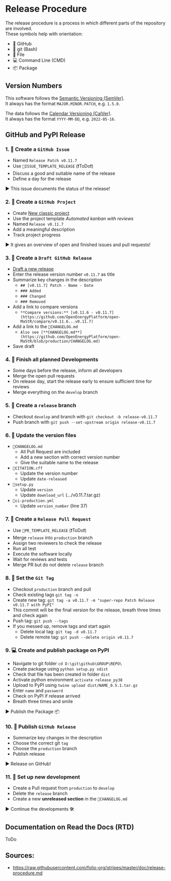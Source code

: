# Release Procedure

The release procedure is a process in which different parts of the repository are involved.<br>
These symbols help with orientation:
* 🐙 GitHub
* 💠 git (Bash)
* 📝 File
* 💻 Command Line (CMD)
* 📦 Package


## Version Numbers

This software follows the [Semantic Versioning (SemVer)](https://semver.org/).<br>
It always has the format `MAJOR.MINOR.PATCH`, e.g. `1.5.0`.

The data follows the [Calendar Versioning (CalVer)](https://calver.org/).<br>
It always has the format `YYYY-MM-DD`, e.g. `2022-05-16`.


## GitHub and PyPI Release

### 1. 🐙 Create a `GitHub Issue`
* Named `Release Patch v0.11.7`
* Use `📝ISSUE_TEMPLATE_RELEASE` (❗ToDo❗)
* Discuss a good and suitable name of the release
* Define a day for the release

▶️ This issue documents the status of the release!

### 2. 🐙 Create a `GitHub Project`
* Create [New classic project](https://github.com/OpenEnergyPlatform/open-MaStR/projects?type=classic)
* Use the project template *Automated kanban with reviews*
* Named `Release v0.11.7`
* Add a meaningful description
* Track project progress

▶️ It gives an overview of open and finished issues and pull requests!

### 3. 🐙 Create a `Draft GitHub Release`
* [Draft a new release](https://github.com/OpenEnergyPlatform/open-MaStR/releases/new)
* Enter the release version number `v0.11.7` as title
* Summarize key changes in the description
    * `## [v0.11.7] Patch - Name - Date`
    * `### Added`
    * `### Changed`
    * `### Removed`
* Add a link to compare versions
    * `**Compare versions:** [v0.11.6 - v0.11.7](https://github.com/OpenEnergyPlatform/open-MaStR/compare/v0.11.6...v0.11.7)`
* Add a link to the `📝CHANGELOG.md`
    * `Also see [**CHANGELOG.md**](https://github.com/OpenEnergyPlatform/open-MaStR/blob/production/CHANGELOG.md)`
* Save draft

### 4. 🐙 Finish all planned Developments
* Some days before the release, inform all developers
* Merge the open pull requests
* On release day, start the release early to ensure sufficient time for reviews
* Merge everything on the `develop` branch

### 5. 💠 Create a `release` branch
* Checkout `develop` and branch with `git checkout -b release-v0.11.7`
* Push branch with `git push --set-upstream origin release-v0.11.7`

### 6. 📝 Update the version files
* `📝CHANGELOG.md`
    * All Pull Request are included
    * Add a new section with correct version number
    * Give the suitable name to the release
* `📝CITATION.cff`
    * Update the version number
    * Update `date-released`
* `📝setup.py`
    * Update `version`
    * Update `download_url` (.../v0.11.7.tar.gz)
* `📝ci-production.yml`
    * Update `version_number` (line 37)

### 7. 🐙 Create a `Release Pull Request`
* Use `📝PR_TEMPLATE_RELEASE` (❗ToDo❗)
* Merge `release` into `production` branch
* Assign two reviewers to check the release
* Run all test
* Execute the software locally
* Wait for reviews and tests
* Merge PR but do not delete `release` branch

### 8. 💠 Set the `Git Tag`
* Checkout `production` branch and pull
* Check existing tags `git tag -n`
* Create new tag: `git tag -a v0.11.7 -m "super-repo Patch Release v0.11.7 with PyPI"`
* This commit will be the final version for the release, breath three times and check again
* Push tag: `git push --tags`
* If you messed up, remove tags and start again
    * Delete local tag: `git tag -d v0.11.7`
    * Delete remote tag: `git push --delete origin v0.11.7`

### 9. 💻 Create and publish package on PyPI
* Navigate to git folder `cd D:\git\github\GROUP\REPO\`
* Create package using `python setup.py sdist`
* Check that file has been created in folder `dist`
* Activate python environment `activate release_py38`
* Upload to PyPI using `twine upload dist/NAME_0.5.1.tar.gz`
* Enter `name` and `password`
* Check on PyPI if release arrived
* Breath three times and smile

▶️ Publish the Package 📦

### 10. 🐙 Publish `GitHub Release`
* Summarize key changes in the description
* Choose the correct git `tag`
* Choose the `production` branch
* Publish release

▶️ Release on GitHub!

### 11. 🐙 Set up new development
* Create a Pull request from `production` to `develop`
* Delete the `release` branch
* Create a new **unreleased section** in the `📝CHANGELOG.md`

▶️ Continue the developments 🛠

## Documentation on Read the Docs (RTD)
ToDo


## Sources:
* https://raw.githubusercontent.com/folio-org/stripes/master/doc/release-procedure.md
